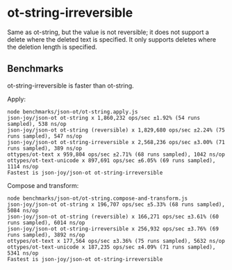# ot-string-irreversible

Same as ot-string, but the value is not reversible; it does not support
a delete where the deleted text is specified. It only supports deletes
where the deletion length is specified.

## Benchmarks

ot-string-irreversible is faster than ot-string.

Apply:

```
node benchmarks/json-ot/ot-string.apply.js
json-joy/json-ot ot-string x 1,860,232 ops/sec ±1.92% (54 runs sampled), 538 ns/op
json-joy/json-ot ot-string (reversible) x 1,829,680 ops/sec ±2.24% (75 runs sampled), 547 ns/op
json-joy/json-ot ot-string-irreversible x 2,568,236 ops/sec ±3.00% (71 runs sampled), 389 ns/op
ottypes/ot-text x 959,804 ops/sec ±2.71% (68 runs sampled), 1042 ns/op
ottypes/ot-text-unicode x 897,691 ops/sec ±6.05% (69 runs sampled), 1114 ns/op
Fastest is json-joy/json-ot ot-string-irreversible
```

Compose and transform:

```
node benchmarks/json-ot/ot-string.compose-and-transform.js
json-joy/json-ot ot-string x 196,707 ops/sec ±5.33% (68 runs sampled), 5084 ns/op
json-joy/json-ot ot-string (reversible) x 166,271 ops/sec ±3.61% (60 runs sampled), 6014 ns/op
json-joy/json-ot ot-string-irreversible x 256,932 ops/sec ±3.76% (69 runs sampled), 3892 ns/op
ottypes/ot-text x 177,564 ops/sec ±3.36% (75 runs sampled), 5632 ns/op
ottypes/ot-text-unicode x 187,235 ops/sec ±4.09% (71 runs sampled), 5341 ns/op
Fastest is json-joy/json-ot ot-string-irreversible
```
